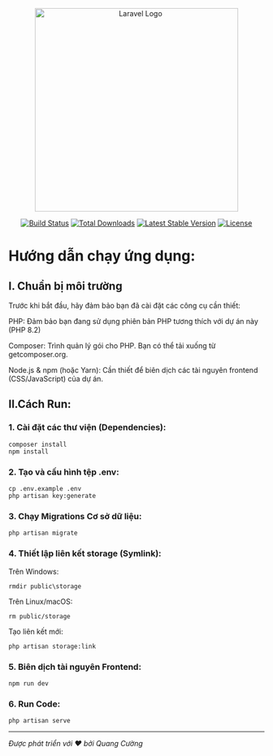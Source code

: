 <p align="center"><a href="https://laravel.com" target="_blank"><img src="https://raw.githubusercontent.com/laravel/art/master/logo-lockup/5%20SVG/2%20CMYK/1%20Full%20Color/laravel-logolockup-cmyk-red.svg" width="400" alt="Laravel Logo"></a></p>

<p align="center">
<a href="https://github.com/laravel/framework/actions"><img src="https://github.com/laravel/framework/workflows/tests/badge.svg" alt="Build Status"></a>
<a href="https://packagist.org/packages/laravel/framework"><img src="https://img.shields.io/packagist/dt/laravel/framework" alt="Total Downloads"></a>
<a href="https://packagist.org/packages/laravel/framework"><img src="https://img.shields.io/packagist/v/laravel/framework" alt="Latest Stable Version"></a>
<a href="https://packagist.org/packages/laravel/framework"><img src="https://img.shields.io/packagist/l/laravel/framework" alt="License"></a>
</p>

# Hướng dẫn chạy ứng dụng:
## I. Chuẩn bị môi trường
Trước khi bắt đầu, hãy đảm bảo bạn đã cài đặt các công cụ cần thiết:

PHP: Đảm bảo bạn đang sử dụng phiên bản PHP tương thích với dự án này (PHP 8.2)

Composer: Trình quản lý gói cho PHP. Bạn có thể tải xuống từ getcomposer.org.

Node.js & npm (hoặc Yarn): Cần thiết để biên dịch các tài nguyên frontend (CSS/JavaScript) của dự án.
## II.Cách Run:

### 1. Cài đặt các thư viện (Dependencies):

```
composer install
npm install
```

### 2. Tạo và cấu hình tệp .env:

```
cp .env.example .env
php artisan key:generate
```

### 3. Chạy Migrations Cơ sở dữ liệu:

```
php artisan migrate
```

### 4. Thiết lập liên kết storage (Symlink):

 Trên Windows:

```
rmdir public\storage
```

Trên Linux/macOS:

```
rm public/storage
```

Tạo liên kết mới:
```
php artisan storage:link
```

### 5. Biên dịch tài nguyên Frontend:

```
npm run dev
```

### 6. Run Code:

```
php artisan serve
```

---
*Được phát triển với ❤️ bởi Quang Cường*